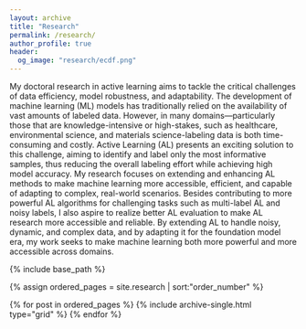 ```yaml
---
layout: archive
title: "Research"
permalink: /research/
author_profile: true
header:
  og_image: "research/ecdf.png"
---
```


My doctoral research in active learning aims to tackle the critical challenges of data efficiency, model robustness, and adaptability. The development of machine learning (ML) models has traditionally relied on the availability of vast amounts of labeled data. However, in many domains—particularly those that are knowledge-intensive or high-stakes, such as healthcare, environmental science, and materials science-labeling data is both time-consuming and costly. Active Learning (AL) presents an exciting solution to this challenge, aiming to identify and label only the most informative samples, thus reducing the overall labeling effort while achieving high model accuracy. My research focuses on extending and enhancing AL methods to make machine learning more accessible, efficient, and capable of adapting to complex, real-world scenarios. Besides contributing to more powerful AL algorithms for challenging tasks such as multi-label AL and noisy labels, I also aspire to realize better AL evaluation to make AL research more accessible and reliable. By extending AL to handle noisy, dynamic, and complex data, and by adapting it for the foundation model era, my work seeks to make machine learning both more powerful and more accessible across domains. 


<nbsp>

{% include base_path %}

{% assign ordered_pages = site.research | sort:"order_number" %}

{% for post in ordered_pages %}
  {% include archive-single.html type="grid" %}
{% endfor %}
